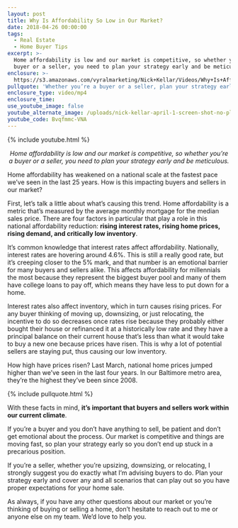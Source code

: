 ```yaml
---
layout: post
title: Why Is Affordability So Low in Our Market?
date: 2018-04-26 00:00:00
tags:
  - Real Estate
  - Home Buyer Tips
excerpt: >-
  Home affordability is low and our market is competitive, so whether you’re a
  buyer or a seller, you need to plan your strategy early and be meticulous.
enclosure: >-
  https://s3.amazonaws.com/vyralmarketing/Nick+Kellar/Videos/Why+Is+Affordability+So+Low+in+Our+Market%253F.mp4
pullquote: 'Whether you’re a buyer or a seller, plan your strategy early.'
enclosure_type: video/mp4
enclosure_time:
use_youtube_image: false
youtube_alternate_image: /uploads/nick-kellar-april-1-screen-shot-no-play.jpg
youtube_code: Bvqfmmc-VNA
---
```


{% include youtube.html %}

<center><em>Home affordability is low and our market is competitive, so whether you&rsquo;re a buyer or a seller, you need to plan your strategy early and be meticulous.</em></center>


Home affordability has weakened on a national scale at the fastest pace we’ve seen in the last 25 years. How is this impacting buyers and sellers in our market?

First, let’s talk a little about what’s causing this trend. Home affordability is a metric that’s measured by the average monthly mortgage for the median sales price. There are four factors in particular that play a role in this national affordability reduction: **rising interest rates, rising home prices, rising demand, and critically low inventory**.

It’s common knowledge that interest rates affect affordability. Nationally, interest rates are hovering around 4.6%. This is still a really good rate, but it’s creeping closer to the 5% mark, and that number is an emotional barrier for many buyers and sellers alike. This affects affordability for millennials the most because they represent the biggest buyer pool and many of them have college loans to pay off, which means they have less to put down for a home.

Interest rates also affect inventory, which in turn causes rising prices. For any buyer thinking of moving up, downsizing, or just relocating, the incentive to do so decreases once rates rise because they probably either bought their house or refinanced it at a historically low rate and they have a principal balance on their current house that’s less than what it would take to buy a new one because prices have risen. This is why a lot of potential sellers are staying put, thus causing our low inventory.

How high have prices risen? Last March, national home prices jumped higher than we’ve seen in the last four years. In our Baltimore metro area, they’re the highest they’ve been since 2008.

{% include pullquote.html %}

With these facts in mind, **it’s important that buyers and sellers work within our current climate**.

If you’re a buyer and you don’t have anything to sell, be patient and don’t get emotional about the process. Our market is competitive and things are moving fast, so plan your strategy early so you don’t end up stuck in a precarious position.

If you’re a seller, whether you’re upsizing, downsizing, or relocating, I strongly suggest you do exactly what I’m advising buyers to do. Plan your strategy early and cover any and all scenarios that can play out so you have proper expectations for your home sale.

As always, if you have any other questions about our market or you’re thinking of buying or selling a home, don’t hesitate to reach out to me or anyone else on my team. We’d love to help you.